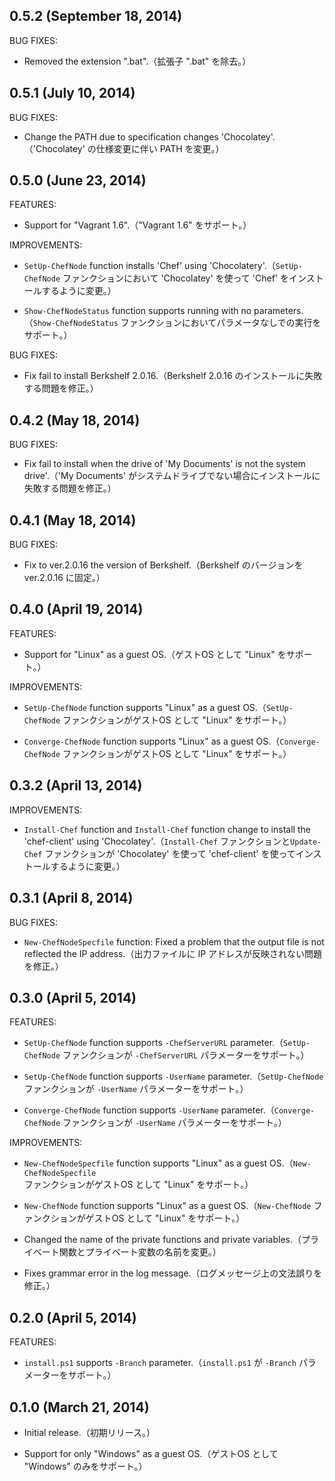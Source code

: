 ## 0.5.2 (September 18, 2014)

BUG FIXES:

  - Removed the extension ".bat".（拡張子 ".bat" を除去。）

## 0.5.1 (July 10, 2014)

BUG FIXES:

  - Change the PATH due to specification changes 'Chocolatey'.（'Chocolatey' の仕様変更に伴い PATH を変更。）

## 0.5.0 (June 23, 2014)

FEATURES:

  - Support for "Vagrant 1.6".（"Vagrant 1.6" をサポート。）

IMPROVEMENTS:

  - `SetUp-ChefNode` function installs 'Chef' using 'Chocolatery'.（`SetUp-ChefNode` ファンクションにおいて 'Chocolatey' を使って 'Chef' をインストールするように変更。）

  - `Show-ChefNodeStatus` function supports running with no parameters.（`Show-ChefNodeStatus` ファンクションにおいてパラメータなしでの実行をサポート。）

BUG FIXES:

  - Fix fail to install Berkshelf 2.0.16.（Berkshelf 2.0.16 のインストールに失敗する問題を修正。）

## 0.4.2 (May 18, 2014)

BUG FIXES:

  - Fix fail to install when the drive of 'My Documents' is not the system drive'.（'My Documents' がシステムドライブでない場合にインストールに失敗する問題を修正。）

## 0.4.1 (May 18, 2014)

BUG FIXES:

  - Fix to ver.2.0.16 the version of Berkshelf.（Berkshelf のバージョンを ver.2.0.16 に固定。）

## 0.4.0 (April 19, 2014)

FEATURES:

  - Support for "Linux" as a guest OS.（ゲストOS として "Linux" をサポート。）

IMPROVEMENTS:

  - `SetUp-ChefNode` function supports "Linux" as a guest OS.（`SetUp-ChefNode` ファンクションがゲストOS として "Linux" をサポート。）

  - `Converge-ChefNode` function supports "Linux" as a guest OS.（`Converge-ChefNode` ファンクションがゲストOS として "Linux" をサポート。）

## 0.3.2 (April 13, 2014)

IMPROVEMENTS:

  - `Install-Chef` function and `Install-Chef` function change to install the 'chef-client' using 'Chocolatey'.（`Install-Chef` ファンクションと`Update-Chef` ファンクションが 'Chocolatey' を使って 'chef-client' を使ってインストールするように変更。）

## 0.3.1 (April 8, 2014)

BUG FIXES:

  - `New-ChefNodeSpecfile` function: Fixed a problem that the output file is not reflected the IP address.（出力ファイルに IP アドレスが反映されない問題を修正。）

## 0.3.0 (April 5, 2014)

FEATURES:

  - `SetUp-ChefNode` function supports `-ChefServerURL` parameter.（`SetUp-ChefNode` ファンクションが `-ChefServerURL` パラメーターをサポート。）

  - `SetUp-ChefNode` function supports `-UserName` parameter.（`SetUp-ChefNode` ファンクションが `-UserName` パラメーターをサポート。）

  - `Converge-ChefNode` function supports `-UserName` parameter.（`Converge-ChefNode` ファンクションが `-UserName` パラメーターをサポート。）

IMPROVEMENTS:

  - `New-ChefNodeSpecfile` function supports "Linux" as a guest OS.（`New-ChefNodeSpecfile` ファンクションがゲストOS として "Linux" をサポート。）

  - `New-ChefNode` function supports "Linux" as a guest OS.（`New-ChefNode` ファンクションがゲストOS として "Linux" をサポート。）

  - Changed the name of the private functions and private variables.（プライベート関数とプライベート変数の名前を変更。）

  - Fixes grammar error in the log message.（ログメッセージ上の文法誤りを修正。）

## 0.2.0 (April 5, 2014)

FEATURES:

  - `install.ps1` supports `-Branch` parameter.（`install.ps1` が `-Branch` パラメーターをサポート。）

## 0.1.0 (March 21, 2014)

  - Initial release.（初期リリース。）

  - Support for only "Windows" as a guest OS.（ゲストOS として "Windows" のみをサポート。）